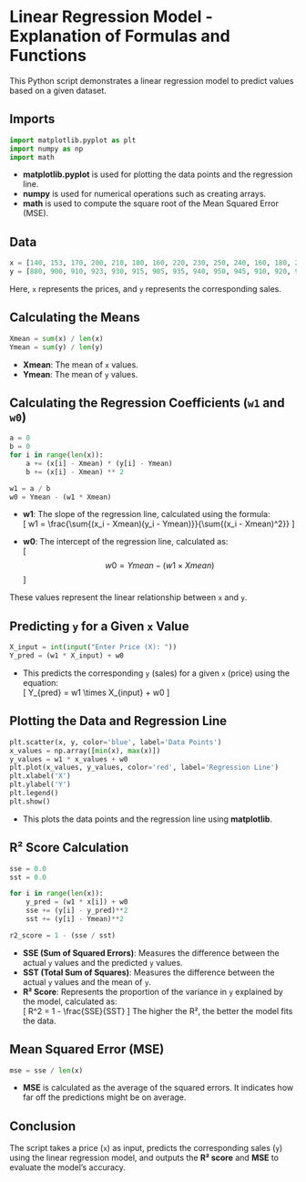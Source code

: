 
# Linear Regression Model - Explanation of Formulas and Functions

This Python script demonstrates a linear regression model to predict values based on a given dataset.

## Imports

```python
import matplotlib.pyplot as plt
import numpy as np
import math
```

- **matplotlib.pyplot** is used for plotting the data points and the regression line.
- **numpy** is used for numerical operations such as creating arrays.
- **math** is used to compute the square root of the Mean Squared Error (MSE).

## Data

```python
x = [140, 153, 170, 200, 210, 180, 160, 220, 230, 250, 240, 160, 180, 200, 190, 205, 215, 225, 235, 245]
y = [880, 900, 910, 923, 930, 915, 905, 935, 940, 950, 945, 910, 920, 925, 915, 930, 935, 940, 950, 960]
```

Here, `x` represents the prices, and `y` represents the corresponding sales.

## Calculating the Means

```python
Xmean = sum(x) / len(x)
Ymean = sum(y) / len(y)
```

- **Xmean**: The mean of `x` values.
- **Ymean**: The mean of `y` values.

## Calculating the Regression Coefficients (`w1` and `w0`)

```python
a = 0
b = 0
for i in range(len(x)):
    a += (x[i] - Xmean) * (y[i] - Ymean)
    b += (x[i] - Xmean) ** 2

w1 = a / b
w0 = Ymean - (w1 * Xmean)
```

- **w1**: The slope of the regression line, calculated using the formula:  
  \[
  w1 = \frac{\sum{(x_i - Xmean)(y_i - Ymean)}}{\sum{(x_i - Xmean)^2}}
  \]
  
- **w0**: The intercept of the regression line, calculated as:  
 \[
  $$w0 = Ymean - (w1 \times Xmean)$$
  \]

These values represent the linear relationship between `x` and `y`.

## Predicting `y` for a Given `x` Value

```python
X_input = int(input("Enter Price (X): "))
Y_pred = (w1 * X_input) + w0
```

- This predicts the corresponding `y` (sales) for a given `x` (price) using the equation:  
  \[
  Y_{pred} = w1 \times X_{input} + w0
  \]

## Plotting the Data and Regression Line

```python
plt.scatter(x, y, color='blue', label='Data Points')
x_values = np.array([min(x), max(x)])
y_values = w1 * x_values + w0
plt.plot(x_values, y_values, color='red', label='Regression Line')
plt.xlabel('X')
plt.ylabel('Y')
plt.legend()
plt.show()
```

- This plots the data points and the regression line using **matplotlib**.

## R² Score Calculation

```python
sse = 0.0
sst = 0.0

for i in range(len(x)):
    y_pred = (w1 * x[i]) + w0
    sse += (y[i] - y_pred)**2
    sst += (y[i] - Ymean)**2

r2_score = 1 - (sse / sst)
```

- **SSE (Sum of Squared Errors)**: Measures the difference between the actual `y` values and the predicted `y` values.
- **SST (Total Sum of Squares)**: Measures the difference between the actual `y` values and the mean of `y`.
- **R² Score**: Represents the proportion of the variance in `y` explained by the model, calculated as:  
  \[
  R^2 = 1 - \frac{SSE}{SST}
  \]
  The higher the R², the better the model fits the data.

## Mean Squared Error (MSE)

```python
mse = sse / len(x)
```

- **MSE** is calculated as the average of the squared errors. It indicates how far off the predictions might be on average.

## Conclusion

The script takes a price (`x`) as input, predicts the corresponding sales (`y`) using the linear regression model, and outputs the **R² score** and **MSE** to evaluate the model’s accuracy.

